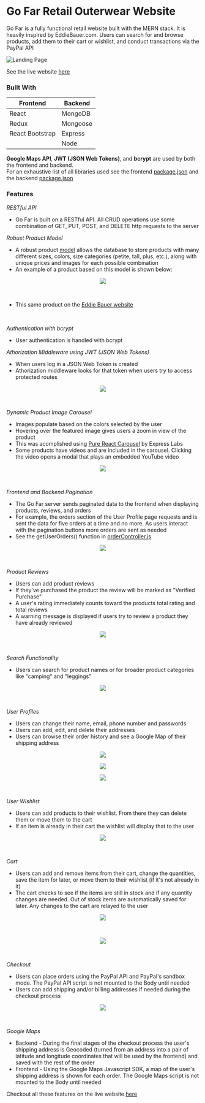 # Go Far Retail Outerwear Website

Go Far is a fully functional retail website built with the MERN stack. It is heavily inspired by EddieBauer.com. Users can search for and browse products, 
add them to their cart or wishlist, and conduct transactions via the PayPal API

![Landing Page](/frontend/public/images/markdown/landingPage.png)
<br />

See the live website [here](https://gofarapp.herokuapp.com/)

### Built With
Frontend | Backend
------------ | -------------
React | MongoDB
Redux | Mongoose
React Bootstrap | Express
 &nbsp; | Node

**Google Maps API**, **JWT (JSON Web Tokens)**, and **bcrypt** are used by both the frontend and backend. <br />
For an exhaustive list of all libraries used see the frontend [package.json](/frontend/package.json) and the backend [package.json](/package.json)

### Features
*RESTful API*
- Go Far is built on a RESTful API. All CRUD operations use some combination of GET, PUT, POST, and DELETE http requests to the server

*Robust Product Model*
- A robust product [model](/backend/models/productModel.js) allows the database to store products with many different sizes, colors, size categories (petite, tall, plus, etc.), along with unique prices and images for each possible combination
- An example of a product based on this model is shown below:

<p align="center">
  <img width="" src="frontend/public/images/markdown/product.png">
</p>
<br />

- This same product on the [Eddie Bauer website](https://www.eddiebauer.com/p/23151062/women's-guide-pro-pants?sp=1&color=Dusty%20Sage&size=)
<br />

*Authentication with bcrypt*
- User authentication is handled with bcrypt

*Athorization Middleware using JWT (JSON Web Tokens)*
- When users log in a JSON Web Token is created
- Athorization middleware looks for that token when users try to access protected routes

<p align="center">
  <img width="" src="frontend/public/images/markdown/authMiddleware.png">
</p>
<br />

*Dynamic Product Image Carousel*
- Images populate based on the colors selected by the user
- Hovering over the featured image gives users a zoom in view of the product
- This was acomplished using [Pure React Carousel](https://github.com/express-labs/pure-react-carousel) by Express Labs
- Some products have videos and are included in the carousel. Clicking the video opens a modal that plays an embedded YouTube video

<p align="center">
  <img width="" src="frontend/public/images/markdown/imageCarousel.gif">
</p>
<br />

*Frontend and Backend Pagination*
- The Go Far server sends paginated data to the frontend when displaying products, reviews, and orders
- For example, the orders section of the User Profile page requests and is sent the data for five orders at a time and no more. As users interact with the pagination buttons more orders are sent as needed
- See the getUserOrders() function in [orderController.js](/backend/controllers/orderController.js)

<p align="center">
  <img width="" src="frontend/public/images/markdown/pagination.png">
</p>
<br />


*Product Reviews*
- Users can add product reviews
- If they've purchased the product the review will be marked as "Verified Purchase"
- A user's rating immediately counts toward the products total rating and total reviews
- A warning message is displayed if users try to review a product they have already reviewed

<p align="center">
  <img width="" src="frontend/public/images/markdown/reviews2.jpg">
</p>
<br />

*Search Functionality*
- Users can search for product names or for broader product categories like "camping" and "leggings"

<p align="center">
  <img width="" src="frontend/public/images/markdown/searchResult2.jpg">
</p>
<br />

*User Profiles*
- Users can change their name, email, phone number and passwords
- Users can add, edit, and delete their addresses
- Users can browse their order history and see a Google Map of their shipping address
<p align="center">
  <img width="" src="frontend/public/images/markdown/profileInformation.png">
</p>
<p align="center">
  <img width="" src="frontend/public/images/markdown/addresses.png">
</p>
<p align="center">
  <img width="" src="frontend/public/images/markdown/orders.png">
</p>
<br />

*User Wishlist*
- Users can add products to their wishlist. From there they can delete them or move them to the cart
- If an item is already in their cart the wishlist will display that to the user
<p align="center">
  <img width="" src="frontend/public/images/markdown/wishlist.png">
</p>
<br />

*Cart*
- Users can add and remove items from their cart, change the quantities, save the item for later, or move them to their wishlist (if it's not already in it)
- The cart checks to see if the items are still in stock and if any quantity changes are needed. Out of stock items are automatically saved for later. Any changes to the cart are relayed to the user

<p align="center">
  <img width="" src="frontend/public/images/markdown/cart.png">
</p>
<br />
<p align="center">
  <img width="" src="frontend/public/images/markdown/savedForLater.png">
</p>
<br />

*Checkout*
- Users can place orders using the PayPal API and PayPal's sandbox mode. The PayPal API script is not mounted to the Body until needed
- Users can add shipping and/or billing addresses if needed during the checkout process

<p align="center">
  <img width="" src="frontend/public/images/markdown/checkout.png">
</p>
<br />

*Google Maps*
- Backend - During the final stages of the checkout process the user's shipping address is Geocoded (turned from an address into a pair of latitude and longitude coordinates that will be used by the frontend) and saved with the rest of the order
- Frontend - Using the Google Maps Javascript SDK, a map of the user's shipping address is shown for each order. The Google Maps script is not mounted to the Body until needed

Checkout all these features on the live website [here](https://gofarapp.herokuapp.com/)
<br />



